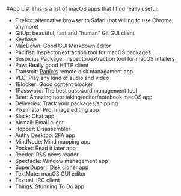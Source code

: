 #App List
This is a list of macOS apps that I find really useful:

 - Firefox: alternative browser to Safari (not willing to use Chrome anymore)
 - GitUp: beautiful, fast and "human" Git GUI client
 - Keybase
 - MacDown: Good GUI Markdown editor
 - Pacifist: Inspector/extraction tool for macOS packages
 - Suspicius Package: Inspector/extraction tool for macOS intallers
 - Paw: Really good HTTP client
 - Transmit: [Panic's](https://www.panic.com/transmit/) remote disk managament app
 - VLC: Play any kind of audio and video
 - 1Blocker: Good content blocker
 - 1Password: The best password management tool
 - Bear: Amazing note taking/editor/notebook macOS app
 - Deliveries: Track your packages/shipping
 - Pixelmator Pro: Image editing app
 - Slack: Chat app
 - Airmail: Email client
 - Hopper: Disassembler
 - Authy Desktop: 2FA app
 - MindNode: Mind mapping app
 - Pocket: Read it later app
 - Reeder: RSS news reader
 - Spectacle: Window management app
 - SuperDuper!: Disk cloner app
 - TextMate: macOS GUI editor
 - Textual: IRC client
 - Things: Stunning To Do app
